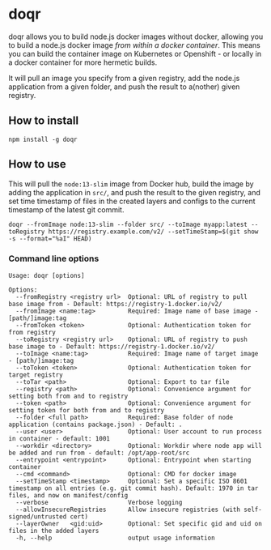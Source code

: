 # doqr
doqr allows you to build node.js docker images without docker, allowing you to build a node.js docker image *from within a docker container*. This means you can build the container image on Kubernetes or Openshift - or locally in a docker container for more hermetic builds.

It will pull an image you specify from a given registry, add the node.js application from a given folder, and push the result to a(nother) given registry.

## How to install
```
npm install -g doqr
```

## How to use

This will pull the `node:13-slim` image from Docker hub, build the image by adding the application in `src/`, and push the result to the given registry, and set time timestamp of files in the created layers and configs to the current timestamp of the latest git commit.

```
doqr --fromImage node:13-slim --folder src/ --toImage myapp:latest --toRegistry https://registry.example.com/v2/ --setTimeStamp=$(git show -s --format="%aI" HEAD)
```

### Command line options 
```
Usage: doqr [options]

Options:
  --fromRegistry <registry url>  Optional: URL of registry to pull base image from - Default: https://registry-1.docker.io/v2/
  --fromImage <name:tag>         Required: Image name of base image - [path/]image:tag
  --fromToken <token>            Optional: Authentication token for from registry
  --toRegistry <registry url>    Optional: URL of registry to push base image to - Default: https://registry-1.docker.io/v2/
  --toImage <name:tag>           Required: Image name of target image - [path/]image:tag
  --toToken <token>              Optional: Authentication token for target registry
  --toTar <path>                 Optional: Export to tar file
  --registry <path>              Optional: Convenience argument for setting both from and to registry
  --token <path>                 Optional: Convenience argument for setting token for both from and to registry
  --folder <full path>           Required: Base folder of node application (contains package.json) - Default: .
  --user <user>                  Optional: User account to run process in container - default: 1001
  --workdir <directory>          Optional: Workdir where node app will be added and run from - default: /opt/app-root/src
  --entrypoint <entrypoint>      Optional: Entrypoint when starting container
  --cmd <command>                Optional: CMD for docker image
  --setTimeStamp <timestamp>     Optional: Set a specific ISO 8601 timestamp on all entries (e.g. git commit hash). Default: 1970 in tar files, and now on manifest/config
  --verbose                      Verbose logging
  --allowInsecureRegistries      Allow insecure registries (with self-signed/untrusted cert)
  --layerOwner   <gid:uid>       Optional: Set specific gid and uid on files in the added layers
  -h, --help                     output usage information
```
